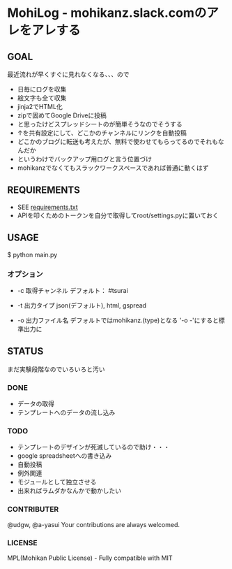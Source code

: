 # MohiLog - mohikanz.slack.comのアレをアレする
## GOAL
最近流れが早くすぐに見れなくなる、、、ので
- 日毎にログを収集
- 絵文字も全て収集
- jinja2でHTML化
- zipで固めてGoogle Driveに投稿
- と思ったけどスプレッドシートのが簡単そうなのでそうする
- ↑を共有設定にして、どこかのチャンネルにリンクを自動投稿
- どこかのブログに転送も考えたが、無料で使わせてもらってるのでそれもなんだか
- というわけでバックアップ用ログと言う位置づけ
- mohikanzでなくてもスラックワークスペースであれば普通に動くはず


## REQUIREMENTS
- SEE [requirements.txt](https://github.com/mohikanz/MohiLog/blob/master/requirements.txt)
- APIを叩くためのトークンを自分で取得してroot/settings.pyに置いておく


## USAGE
$ python main.py


### オプション
- -c 取得チャンネル
    デフォルト： #tsurai

- -t 出力タイプ
    json(デフォルト), html, gspread

- -o 出力ファイル名
    デフォルトではmohikanz.(type)となる
    '-o -'にすると標準出力に


## STATUS
まだ実験段階なのでいろいろと汚い


### DONE

- データの取得
- テンプレートへのデータの流し込み


### TODO

- テンプレートのデザインが死滅しているので助け・・・
- google spreadsheetへの書き込み
- 自動投稿
- 例外関連
- モジュールとして独立させる
- 出来ればラムダかなんかで動かしたい


### CONTRIBUTER
@udgw, @a-yasui
Your contributions are always welcomed.

### LICENSE

MPL(Mohikan Public License) - Fully compatible with MIT
